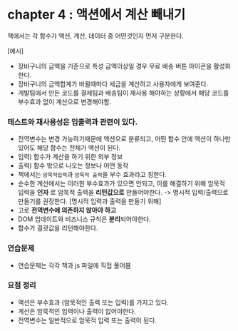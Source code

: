 # chapter 4 : 액션에서 계산 빼내기

책에서는 각 함수가 액션, 계산, 데이터 중 어떤것인지 먼저 구분한다.

[예시]

- 장바구니의 금액을 기준으로 특성 금액이상일 경우 무료 배송 버튼 아이콘을 활성화한다.
- 장바구니의 금액합계가 바뀔때마다 세금을 계산하고 사용자에게 보여준다.
- 개발팀에서 만든 코드를 결제팀과 배송팀이 재사용 해야하는 상황에서 해당 코드를 부수효과 없이 계산으로 변경해야함.

### 테스트와 재사용성은 입출력과 관련이 있다.

- 전역변수는 변경 가능하기때문에 액션으로 분류되고, 어떤 함수 안에 액션이 하나만 있어도 해당 함수는 전체가 액션이 된다.
- 입력) 함수가 계산을 하기 위한 외부 정보
- 출력) 함수 밖으로 나오는 정보나 어떤 동작
- 책에서는 `암묵적입력`과 `암묵적 출력`을 부수 효과라고 칭한다.
- 순수한 계산에서는 이러한 부수효과가 있으면 안되고, 이를 해결하기 위해 암묵적 입력을 **인자** 로 암묵적 출력을 **리턴값으로** 만들어야한다. -> 명시적 입력/출력으로 만들기를 권장한다.
  [명시적 입력과 출력을 만들기 위해]
- 고로 **전역변수에 의존하지 않아야 하고**
- DOM 업데이트와 비즈니스 규칙은 **분리**되어야한다.
- 함수가 결괏값을 리턴해야한다.

### 연습문제

- 연습문제는 각각 책과 js 파일에 직접 풀어봄

### 요점 정리

- 액션은 부수효과 (암묵적인 출력 또는 입력)를 가지고 있다.
- 계산은 암묵적인 입력이나 출력이 없어야한다.
- 전역변수는 일반적으로 암묵적 입력 또는 출력이 된다.
